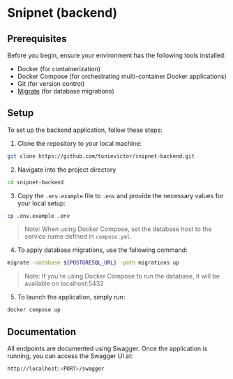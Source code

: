# Snipnet (**backend**)

## Prerequisites
Before you begin, ensure your environment has the following tools installed:
- Docker (for containerization)
- Docker Compose (for orchestrating multi-container Docker applications)
- Git (for version control)
- [Migrate](https://github.com/golang-migrate/migrate) (for database migrations)

## Setup
To set up the backend application, follow these steps:

1. Clone the repository to your local machine:
```bash
git clone https://github.com/tonievictor/snipnet-backend.git
```
2. Navigate into the project directory
```bash
cd snipnet-backend
```
3. Copy the `.env.example` file to `.env` and provide the necessary values for your local setup:
```bash
cp .env.example .env
```
> Note: When using Docker Compose, set the database host to the service name defined in `compose.yml`.

4. To apply database migrations, use the following command:
```bash
migrate -database ${POSTGRESQL_URL} -path migrations up
```
> Note: If you're using Docker Compose to run the database, it will be available on localhost:5432

5. To launch the application, simply run:
```bash
docker compose up
```

## Documentation
All endpoints are documented using Swagger. Once the application is running, you can access the Swagger UI at:
```bash
http://localhost:<PORT>/swagger
```
